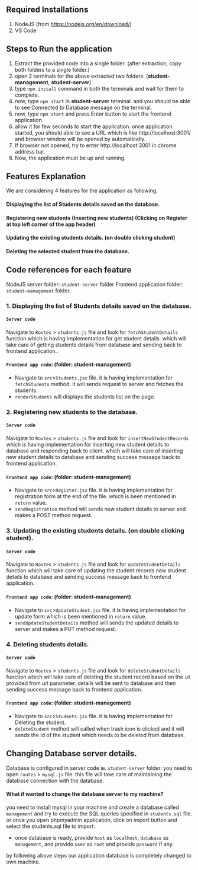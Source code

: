 ## Required Installations
1. NodeJS   (from https://nodejs.org/en/download/) 
2. VS Code
## Steps to Run the application
1. Extract the provided code into a single folder. (after extraction, copy both folders to a single folder.)
2. open 2 terminals for the above extracted two folders. (**student-management**,  **student-server**)
3.  type `npm install`  command in both the terminals and wait for them to complete.
4. now, type `npm start`  in **student-server** terminal. and you should be able to see Connected to Database message on the terminal.
5. now, type `npm start` and press Enter button to start the frontend application.
6. allow it for few seconds to start the application. once application started, you should able to see a URL which is like http://localhost:3001/   and browser window will be opened by automatically. 
7. If browser not opened,  try to enter http://localhost:3001 in chrome address bar.
8. Now, the application must be up and running.

## Features Explanation
We are considering  4 features for the application as following.
#### Displaying the list of Students details saved on the database.
#### Registering new students (Inserting new students) (Clicking on Register at top left corner of the app header)
#### Updating the existing students details. (on double clicking student)
#### Deleting the selected student from the database.

## Code references for each feature
NodeJS server folder:   `student-server` folder
Frontend application folder:  `student-management` folder.

### 1. Displaying the list of Students details saved on the database.
####	`Server code`
Navigate to `Routes` > `students.js` file and look for `fetchStudentDetails`  function which is having implementation for  get student details.
which will take care of getting students details from database and sending back to frontend application..

#### `Frontend app code`:  (folder:   student-management)
* Navigate to `src`>`Students.jsx` file.  it is having implementation for `fetchStudents` method.  it will sends request to server and fetches the students.
* `renderStudents`  will displays the students list on the page.


### 2. Registering new students to the database.
####	`Server code`
Navigate to `Routes` > `students.js` file and look for  `insertNewStudentRecords` which is having implementation for inserting new student details to database and responding back to client.
which will take care of inserting new student details to database and sending success message back to frontend application.

#### `Frontend app code`:  (folder:   student-management)
* Navigate to `src`>`Register.jsx` file.  it is having implementation for registration form at the end of the file.  which is been mentioned in `return` value.
* `sendRegistration` method  will sends new student details to server and makes a POST method request.

### 3. Updating the existing students details. (on double clicking student).
####	`Server code`
Navigate to `Routes` > `students.js` file and look for `updateStudentDetails` function
which will take care of updating the student records new student details to database and sending success message back to frontend application.

#### `Frontend app code`:  (folder:   student-management)
* Navigate to `src`>`UpdateStudent.jsx` file. it is having implementation for update form  which is been mentioned in `return` value.
* `sendUpdateStudentDetails` method  will sends the updated details to server and makes a PUT method request.

### 4. Deleting students details.
####	`Server code`
Navigate to `Routes` > `students.js` file and look for `deleteStudentDetails` function
which will take care of deleting the student record based on the `id` provided from url parameter. details will be sent to database and then sending success message back to frontend application.

#### `Frontend app code`:  (folder:   student-management)
* Navigate to `src`>`Students.jsx` file. it is having implementation for Deleting the student.
* `deleteStudent` method  will called when trash icon is clicked and it will sends the Id of the student which needs to be deleted from database.



## Changing Database server details.
Database is configured in server code ie. `student-server` folder.
you need to open `routes` > `mysql.js` file.
this file will take care of maintaining the database connection with the database.
#### What if wanted to change the database server to my machine?
you need to install mysql in your machine and create a database called `management`
and try to execute  the SQL queries specified in `students.sql` file.
or once you open phpmyadmin application,  click on import button and select the students.sql file to import.
*  once database is ready, provide `host` as `localhost`,  `database` as `management`, and provide `user` as `root` and provide `password` if any.

by following above steps our application database is completely changed to own machine.
